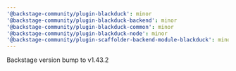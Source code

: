 ```yaml
---
'@backstage-community/plugin-blackduck': minor
'@backstage-community/plugin-blackduck-backend': minor
'@backstage-community/plugin-blackduck-common': minor
'@backstage-community/plugin-blackduck-node': minor
'@backstage-community/plugin-scaffolder-backend-module-blackduck': minor
---
```


Backstage version bump to v1.43.2
